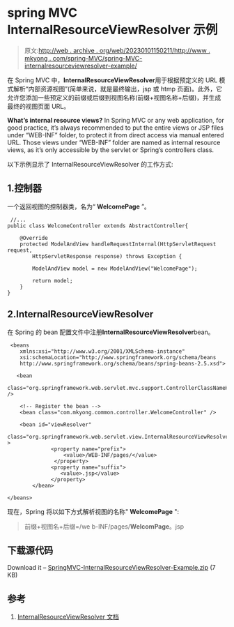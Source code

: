 # spring MVC InternalResourceViewResolver 示例

> 原文:[http://web . archive . org/web/20230101150211/http://www . mkyong . com/spring-MVC/spring-MVC-internalresourceviewresolver-example/](http://web.archive.org/web/20230101150211/http://www.mkyong.com/spring-mvc/spring-mvc-internalresourceviewresolver-example/)

在 Spring MVC 中，**InternalResourceViewResolver**用于根据预定义的 URL 模式解析“内部资源视图”(简单来说，就是最终输出，jsp 或 htmp 页面)。此外，它允许您添加一些预定义的前缀或后缀到视图名称(前缀+视图名称+后缀)，并生成最终的视图页面 URL。

**What’s internal resource views?**
In Spring MVC or any web application, for good practice, it’s always recommended to put the entire views or JSP files under “WEB-INF” folder, to protect it from direct access via manual entered URL. Those views under “WEB-INF” folder are named as internal resource views, as it’s only accessible by the servlet or Spring’s controllers class.

以下示例显示了 InternalResourceViewResolver 的工作方式:

## 1.控制器

一个返回视图的控制器类，名为“ **WelcomePage** ”。

```
 //...
public class WelcomeController extends AbstractController{

	@Override
	protected ModelAndView handleRequestInternal(HttpServletRequest request,
		HttpServletResponse response) throws Exception {

		ModelAndView model = new ModelAndView("WelcomePage");

		return model;
	}
} 
```

## 2.InternalResourceViewResolver

在 Spring 的 bean 配置文件中注册**InternalResourceViewResolver**bean。

```
 <beans 
	xmlns:xsi="http://www.w3.org/2001/XMLSchema-instance"
	xsi:schemaLocation="http://www.springframework.org/schema/beans 
	http://www.springframework.org/schema/beans/spring-beans-2.5.xsd">

   <bean 
   class="org.springframework.web.servlet.mvc.support.ControllerClassNameHandlerMapping" />

	<!-- Register the bean -->
	<bean class="com.mkyong.common.controller.WelcomeController" />

	<bean id="viewResolver"
    	      class="org.springframework.web.servlet.view.InternalResourceViewResolver" >
              <property name="prefix">
                  <value>/WEB-INF/pages/</value>
               </property>
              <property name="suffix">
                 <value>.jsp</value>
              </property>
        </bean>

</beans> 
```

现在，Spring 将以如下方式解析视图的名称" **WelcomePage** ":

> 前缀+视图名+后缀=/we b-INF/pages/**WelcomPage**。jsp

## 下载源代码

Download it – [SpringMVC-InternalResourceViewResolver-Example.zip](http://web.archive.org/web/20220907153704/http://www.mkyong.com/wp-content/uploads/2010/08/SpringMVC-InternalResourceViewResolver-Example.zip) (7 KB)

## 参考

1.  [InternalResourceViewResolver 文档](http://web.archive.org/web/20220907153704/http://static.springsource.org/spring/docs/2.5.6/api/org/springframework/web/servlet/view/InternalResourceViewResolver.html)

<input type="hidden" id="mkyong-current-postId" value="6538">